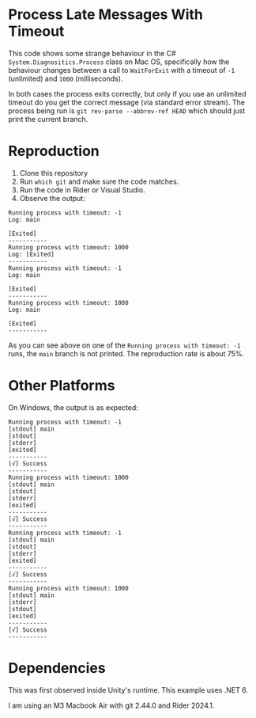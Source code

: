 # Process Late Messages With Timeout

This code shows some strange behaviour in the C# `System.Diagnositics.Process` class on Mac OS,
specifically how the behaviour changes between a call to `WaitForExit` with a timeout of `-1` (unlimited)
and `1000` (milliseconds).

In both cases the process exits correctly, but only if you use an unlimited timeout
do you get the correct message (via standard error stream). The process being run is `git rev-parse --abbrev-ref HEAD`
which should just print the current branch.

# Reproduction

1. Clone this repository
3. Run `which git` and make sure the code matches.
2. Run the code in Rider or Visual Studio.
4. Observe the output:

```
Running process with timeout: -1
Log: main

[Exited]
-----------
Running process with timeout: 1000
Log: [Exited]
-----------
Running process with timeout: -1
Log: main

[Exited]
-----------
Running process with timeout: 1000
Log: main

[Exited]
-----------
```

As you can see above on one of the `Running process with timeout: -1` runs, the `main` branch is not printed. The reproduction rate is about 75%.

# Other Platforms

On Windows, the output is as expected:

```
Running process with timeout: -1
[stdout] main
[stdout] 
[stderr] 
[exited]
-----------
[√] Success
-----------
Running process with timeout: 1000
[stdout] main
[stdout] 
[stderr] 
[exited]
-----------
[√] Success
-----------
Running process with timeout: -1
[stdout] main
[stdout]
[stderr]
[exited]
-----------
[√] Success
-----------
Running process with timeout: 1000
[stdout] main
[stderr]
[stdout]
[exited]
-----------
[√] Success
-----------
```

# Dependencies

This was first observed inside Unity's runtime. This example uses .NET 6.

I am using an M3 Macbook Air with git 2.44.0 and Rider 2024.1.
